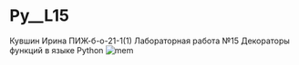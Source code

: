 # Py__L15
Кувшин Ирина ПИЖ-б-о-21-1(1) Лабораторная работа №15 Декораторы функций в языке Python
![mem](https://github.com/KuvshinChick/img/blob/179f8a5eb5d3d4c77ff7f1e45e94d0f85f8e4311/qdgchh9wdb221.jpg)
